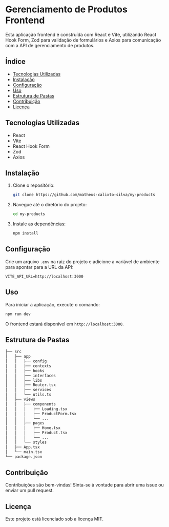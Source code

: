 # Gerenciamento de Produtos Frontend

Esta aplicação frontend é construída com React e Vite, utilizando React Hook Form, Zod para validação de formulários e Axios para comunicação com a API de gerenciamento de produtos.

## Índice

- [Tecnologias Utilizadas](#tecnologias-utilizadas)
- [Instalação](#instalação)
- [Configuração](#configuração)
- [Uso](#uso)
- [Estrutura de Pastas](#estrutura-de-pastas)
- [Contribuição](#contribuição)
- [Licença](#licença)

## Tecnologias Utilizadas

- React
- Vite
- React Hook Form
- Zod
- Axios

## Instalação

1. Clone o repositório:
   ```bash
   git clone https://github.com/matheus-calixto-silva/my-products
   ```
2. Navegue até o diretório do projeto:
   ```bash
   cd my-products
   ```
3. Instale as dependências:
   ```bash
   npm install
   ```

## Configuração

Crie um arquivo `.env` na raiz do projeto e adicione a variável de ambiente para apontar para a URL da API:

```
VITE_API_URL=http://localhost:3000
```

## Uso

Para iniciar a aplicação, execute o comando:

```bash
npm run dev
```

O frontend estará disponível em `http://localhost:3000`.

## Estrutura de Pastas

```bash
├── src
│   ├── app
│   │   ├── config
│   │   ├── contexts
│   │   ├── hooks
│   │   ├── interfaces
│   │   ├── libs
│   │   ├── Router.tsx
│   │   ├── services
│   │   └── utils.ts
│   ├── views
│   │   ├── components
│   │   │   ├── Loading.tsx
│   │   │   ├── ProductForm.tsx
│   │   │   └── ...
│   │   ├── pages
│   │   │   ├── Home.tsx
│   │   │   ├── Product.tsx
│   │   │   └── ...
│   │   └── styles
│   ├── App.tsx
│   └── main.tsx
└── package.json
```

## Contribuição

Contribuições são bem-vindas! Sinta-se à vontade para abrir uma issue ou enviar um pull request.

## Licença

Este projeto está licenciado sob a licença MIT.
